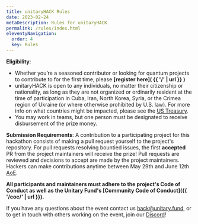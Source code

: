 ```yaml
---
title: unitaryHACK Rules
date: 2023-02-24
metaDescription: Rules for unitaryHACK
permalink: /rules/index.html
eleventyNavigation:
  order: 4
  key: Rules
---
```


**Eligibility**: 
- Whether you’re a seasoned contributor or looking for quantum projects to contribute to for the first time, please **[register here]( {{ '/' | url }} )** 
- unitaryHACK is open to any individuals, no matter their citizenship or nationality, as long as they are not organized or ordinarily resident at the time of participation in Cuba, Iran, North Korea, Syria, or the Crimea region of Ukraine (or where otherwise prohibited by U.S. law). For more info on what countries might be impacted, please see the [US Treasury](https://home.treasury.gov/policy-issues/financial-sanctions/sanctions-programs-and-country-information).
- You may work in teams, but one person must be designated to receive disbursement of the prize money.

**Submission Requirements**: A contribution to a participating project for this hackathon consists of making a pull request yourself to the project's repository. For pull requests resolving bountied issues, the first **accepted** PR from the project maintainers will receive the prize! Pull requests are reviewed and decisions to accept are made by the project maintainers. Hackers can make contributions anytime between May 29th and June 12th [AoE](https://time.is/Anywhere_on_Earth).

**All participants and maintainers must adhere to the project's Code of Conduct as well as the Unitary Fund's [Community Code of Conduct]({{ '/coc/' | url }}).**

If you have any questions about the event contact us [hack@unitary.fund](mailto:hack@unitary.fund), or to get in touch with others working on the event, join our [Discord](http://discord.unitary.fund)!
